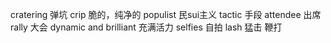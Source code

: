 cratering 弹坑
crip 脆的，纯净的
populist 民sui主义
tactic 手段
attendee 出席
rally 大会
dynamic and brilliant 充满活力
selfies 自拍
lash 猛击 鞭打